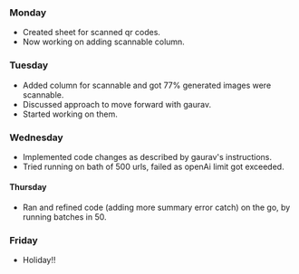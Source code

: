 ### Monday
- Created sheet for scanned qr codes.
- Now working on adding scannable column.
### Tuesday
- Added column for scannable and got 77% generated images were scannable.
- Discussed approach to move forward with gaurav.
- Started working on them.
### Wednesday
- Implemented code changes as described by gaurav's instructions.
- Tried running on bath of 500 urls, failed as openAi limit got exceeded.
#### Thursday
- Ran and refined code (adding more summary error catch) on the go, by running batches in 50.
### Friday
- Holiday!!